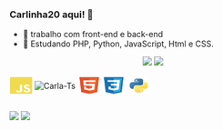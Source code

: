 ### Carlinha20 aqui! 👋


- 🔭 trabalho com front-end e back-end
- 🌱 Estudando PHP, Python, JavaScript, Html e CSS.
<div align="center">
  <img height="180em" src="https://github-readme-stats.vercel.app/api?username=carlinha20&show_icons=true&theme=jolly&include_all_commits=true&count_private=true"/>
  <img height="180em" src="https://github-readme-stats.vercel.app/api/top-langs/?username=carlinha20&layout=compact&langs_count=7&theme=jolly"/>
</div>

<div style="display: inline_block"><br>
  <img align="center" alt="Carla-Js" height="30" width="40" src="https://raw.githubusercontent.com/devicons/devicon/master/icons/javascript/javascript-plain.svg">
  <img align="center" alt="Carla-Ts" height="30" width="40" src="https://img.shields.io/badge/PHP-777BB4?style=for-the-badge&logo=php&logoColor=white">
  <img align="center" alt="Carla-HTML" height="30" width="40" src="https://raw.githubusercontent.com/devicons/devicon/master/icons/html5/html5-original.svg">
  <img align="center" alt="Carla-CSS" height="30" width="40" src="https://raw.githubusercontent.com/devicons/devicon/master/icons/css3/css3-original.svg">
  <img align="center" alt="Carla-Python" height="30" width="40" src="https://raw.githubusercontent.com/devicons/devicon/master/icons/python/python-original.svg">

</div>

  ##
 
<div> 
  <a href="https://www.youtube.com/channel/UCiA-wzVCKl9GxV5FfxgYyWg" target="_blank"><img src="https://img.shields.io/badge/YouTube-FF0000?style=for-the-badge&logo=youtube&logoColor=white" target="_blank"></a>
  <a href = "mailto:carlinhagaem185@gmail.com"><img src="https://img.shields.io/badge/-Gmail-%23333?style=for-the-badge&logo=gmail&logoColor=white" target="_blank"></a>
 
</div>
